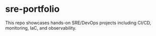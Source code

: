# sre-portfolio

This repo showcases hands-on SRE/DevOps projects including CI/CD, monitoring, IaC, and observability.

